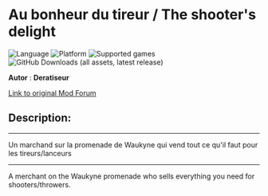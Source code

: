 # Au bonheur du tireur / The shooter's delight

![Language](https://img.shields.io/static/v1?label=language&message=french%20%7Cenglish%20%7C%20&color=informational)
![Platform](https://img.shields.io/static/v1?label=platform&message=windows%20%7C%20macOS%20%7C%20&color=informational)
![Supported games](https://img.shields.io/static/v1?label=supported%20games&message=BG2%20%7C%20BGT%20%7C%20BG2EE%20%7C%20EET%20%7C%20&color=dodgerblue)
![GitHub Downloads (all assets, latest release)](https://img.shields.io/github/downloads/Deratiseur/Archery/total)

**Autor** : **Deratiseur**

[Link to original Mod Forum](https://www.baldursgateworld.fr/viewtopic.php?t=33754)


## Description:
------------

Un marchand sur la promenade de Waukyne qui vend tout ce qu'il faut pour les tireurs/lanceurs

------------

A merchant on the Waukyne promenade who sells everything you need for shooters/throwers.
